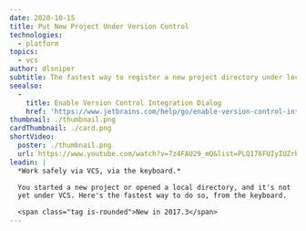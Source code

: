 ```yaml
---
date: 2020-10-15
title: Put New Project Under Version Control
technologies:
  - platform
topics:
  - vcs
author: dlsniper
subtitle: The fastest way to register a new project directory under local version control.
seealso:
  - 
    title: Enable Version Control Integration Dialog
    href: 'https://www.jetbrains.com/help/go/enable-version-control-integration-dialog.html#Enable_Version_Control_Integration_Dialog.xml'
thumbnail: ./thumbnail.png
cardThumbnail: ./card.png
shortVideo:
  poster: ./thumbnail.png
  url: https://www.youtube.com/watch?v=7z4FAU29_mQ&list=PLQ176FUIyIUZrbrlz4AY1V8VzBJKZyVlW&index=87
leadin: |
  *Work safely via VCS, via the keyboard.*

  You started a new project or opened a local directory, and it's not
  yet under VCS. Here's the fastest way to do so, from the keyboard.

  <span class="tag is-rounded">New in 2017.3</span>
---
```


